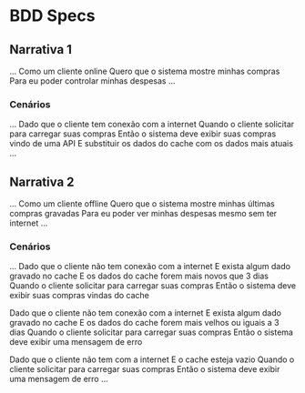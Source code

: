 # BDD Specs

## Narrativa 1

...
 Como um cliente online
Quero que o sistema mostre minhas compras
 Para eu poder controlar minhas despesas
...

### Cenários

...
 Dado que o cliente tem conexão com a internet
Quando o cliente solicitar para carregar suas compras
 Então o sistema deve exibir suas compras vindo de uma API
     E substituir os dados do cache com os dados mais atuais
...

## Narrativa 2

...
 Como um cliente offline
Quero que o sistema mostre minhas últimas compras gravadas
 Para eu poder ver minhas despesas mesmo sem ter internet
...

### Cenários

...
  Dado que o cliente não tem conexão com a internet
     E exista algum dado gravado no cache
     E os dados do cache forem mais novos que 3 dias
Quando o cliente solicitar para carregar suas compras
 Então o sistema deve exibir suas compras vindas do cache

  Dado que o cliente não tem conexão com a internet
     E exista algum dado gravado no cache
     E os dados do cache forem mais velhos ou iguais a 3 dias
Quando o cliente solicitar para carregar suas compras
 Então o sistema deve exibir uma mensagem de erro

  Dado que o cliente não tem com a internet
     E o cache esteja vazio
Quando o cliente solicitar para carregar suas compras
 Então o sistema deve exibir uma mensagem de erro
...




